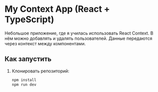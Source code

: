 # My Context App (React + TypeScript)

Небольшое приложение, где я училась использовать React Context. В нём можно добавлять и удалять пользователей. Данные передаются через контекст между компонентами.

## Как запустить

1. Клонировать репозиторий:
   ```bash
   npm install
   npm run dev
   ```
